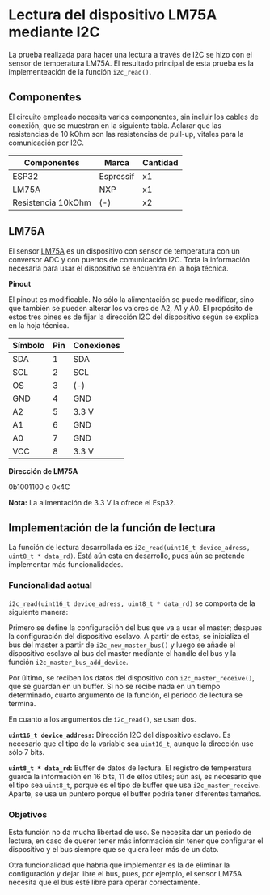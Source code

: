 # Lectura del dispositivo LM75A mediante I2C

La prueba realizada para hacer una lectura a través de I2C se hizo con el sensor de 
temperatura LM75A. El resultado principal de esta prueba es la implementeación de la función
`i2c_read()`. 

## Componentes

El circuito empleado necesita varios componentes, sin incluir los cables de conexión, que 
se muestran en la siguiente tabla. Aclarar que las resistencias de 10 kOhm son las 
resistencias de pull-up, vitales para la comunicación por I2C.

| Componentes        | Marca	 | Cantidad |
|--------------------|-----------|----------|
| ESP32              | Espressif | x1       |
| LM75A	             | NXP       | x1       |
| Resistencia 10kOhm | (-)       | x2       |

## LM75A

El sensor [LM75A](https://www.nxp.com/docs/en/data-sheet/LM75A.pdf) es un dispositivo con
sensor de temperatura con un conversor ADC y con puertos de comunicación I2C. Toda la 
información necesaria para usar el dispositivo se encuentra en la hoja técnica.

**Pinout**

El pinout es modificable. No sólo la alimentación se puede modificar, sino que también se
pueden alterar los valores de A2, A1 y A0. El propósito de estos tres pines es de fijar
la dirección I2C del dispositivo según se explica en la hoja técnica.

| Símbolo | Pin | Conexiones |
|---------|-----|------------|
| SDA	  | 1   | SDA        |
| SCL     | 2   | SCL        |
| OS	  | 3   | (-)        |
| GND     | 4   | GND        |
| A2      | 5   | 3.3 V      |
| A1      | 6   | GND        |
| A0      | 7   | GND        |
| VCC     | 8   | 3.3 V      |

**Dirección de LM75A** 

0b1001100 o 0x4C

**Nota:** La alimentación de 3.3 V la ofrece el Esp32.

## Implementación de la función de lectura

La función de lectura desarrollada es `i2c_read(uint16_t device_adress, uint8_t * data_rd)`.
Está aún esta en desarrollo, pues aún se pretende implementar más funcionalidades. 

### Funcionalidad actual

`i2c_read(uint16_t device_adress, uint8_t * data_rd)` se comporta de la siguiente manera:

Primero se define la configuración del bus que va a usar el master; despues la configuración
del dispositivo esclavo. A partir de estas, se inicializa el bus del master a partir de
`i2c_new_master_bus()` y luego se añade el dispositivo esclavo al bus del master
mediante el handle del bus y la función `i2c_master_bus_add_device`.

Por último, se reciben los datos del dispositivo con `i2c_master_receive()`, que se guardan en
un buffer. Si no se recibe nada en un tiempo determinado, cuarto argumento de la función, el
periodo de lectura se termina.

En cuanto a los argumentos de `i2c_read()`, se usan dos.

**`uint16_t device_address`:** Dirección I2C del dispositivo esclavo. Es necesario que el tipo
de la variable sea `uint16_t`, aunque la dirección use sólo 7 bits.

**`uint8_t * data_rd`:** Buffer de datos de lectura. El registro de temperatura guarda la
información en 16 bits, 11 de ellos útiles; aún así, es necesario que el tipo sea `uint8_t`, 
porque es el tipo de buffer que usa `i2c_master_receive`. Aparte, se usa un puntero porque
el buffer podría tener diferentes tamaños.

### Objetivos

Esta función no da mucha libertad de uso. Se necesita dar un periodo de lectura, en caso de
querer tener más información sin tener que configurar el dispositivo y el bus siempre que
se quiera leer más de un dato.

Otra funcionalidad que habría que implementar es la de eliminar la configuración y dejar 
libre el bus, pues, por ejemplo, el sensor LM75A necesita que el bus esté libre para operar
correctamente.
